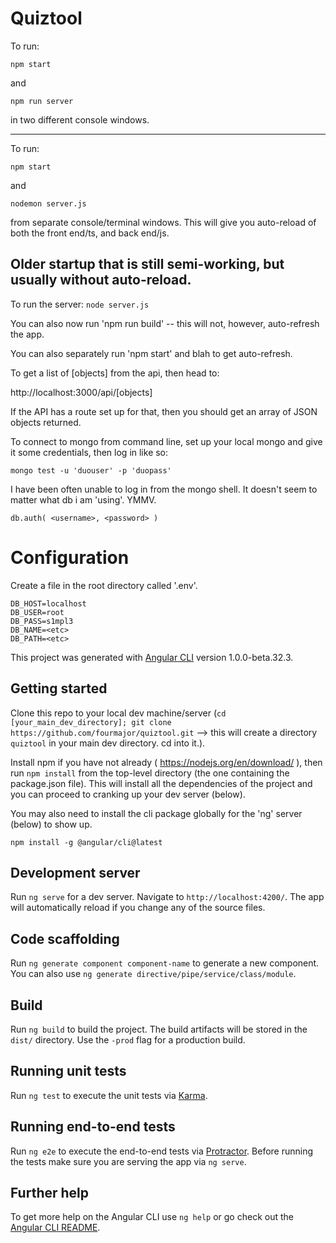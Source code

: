 # Quiztool

To run:

```npm start```

and

```npm run server```

in two different console windows.


---

To run:

```npm start```

and

```nodemon server.js```

from separate console/terminal windows. This will give  you auto-reload of both the front end/ts, and back end/js.


## Older startup that is still semi-working, but usually without auto-reload.

To run the server: `node server.js`

You can also now run 'npm run build' -- this will not, however, auto-refresh the app.

You can also separately run 'npm start' and blah to get auto-refresh.

To get a list of [objects] from the api, then head to:

http://localhost:3000/api/[objects]

If the API has a route set up for that, then you should get an array of JSON objects returned.

To connect to mongo from command line, set up your local mongo and give it some credentials, then log in like so:

```
mongo test -u 'duouser' -p 'duopass'
```

I have been often unable to log in from the mongo shell. It doesn't seem to matter what db i am 'using'. YMMV.

```
db.auth( <username>, <password> )
```


# Configuration

Create a file in the root directory called '.env'.
```
DB_HOST=localhost
DB_USER=root
DB_PASS=s1mpl3
DB_NAME=<etc>
DB_PATH=<etc>
```


This project was generated with [Angular CLI](https://github.com/angular/angular-cli) version 1.0.0-beta.32.3.

## Getting started

Clone this repo to your local dev machine/server (`cd [your_main_dev_directory]; git clone https://github.com/fourmajor/quiztool.git` --> this will create a directory `quiztool` in your main dev directory. cd into it.).

Install npm if you have not already ( https://nodejs.org/en/download/ ), then run `npm install` from the top-level directory (the one containing the package.json file). This will install all the dependencies of the project and you can proceed to cranking up your dev server (below).

You may also need to install the cli package globally for the 'ng' server (below) to show up.

`npm install -g @angular/cli@latest`

## Development server
Run `ng serve` for a dev server. Navigate to `http://localhost:4200/`. The app will automatically reload if you change any of the source files.

## Code scaffolding

Run `ng generate component component-name` to generate a new component. You can also use `ng generate directive/pipe/service/class/module`.

## Build

Run `ng build` to build the project. The build artifacts will be stored in the `dist/` directory. Use the `-prod` flag for a production build.

## Running unit tests

Run `ng test` to execute the unit tests via [Karma](https://karma-runner.github.io).

## Running end-to-end tests

Run `ng e2e` to execute the end-to-end tests via [Protractor](http://www.protractortest.org/).
Before running the tests make sure you are serving the app via `ng serve`.

## Further help

To get more help on the Angular CLI use `ng help` or go check out the [Angular CLI README](https://github.com/angular/angular-cli/blob/master/README.md).
